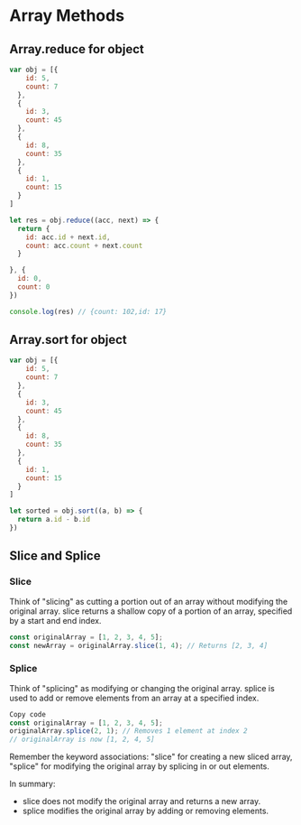 # Array Methods

## Array.reduce for object

```javascript
var obj = [{
    id: 5,
    count: 7
  },
  {
    id: 3,
    count: 45
  },
  {
    id: 8,
    count: 35
  },
  {
    id: 1,
    count: 15
  }
]

let res = obj.reduce((acc, next) => {
  return {
    id: acc.id + next.id,
    count: acc.count + next.count
  }

}, {
  id: 0,
  count: 0
})

console.log(res) // {count: 102,id: 17}
```

## Array.sort for object

```javascript
var obj = [{
    id: 5,
    count: 7
  },
  {
    id: 3,
    count: 45
  },
  {
    id: 8,
    count: 35
  },
  {
    id: 1,
    count: 15
  }
]

let sorted = obj.sort((a, b) => {
  return a.id - b.id
})
```

## Slice and Splice

### Slice

Think of "slicing" as cutting a portion out of an array without modifying the original array.
slice returns a shallow copy of a portion of an array, specified by a start and end index.

```javascript
const originalArray = [1, 2, 3, 4, 5];
const newArray = originalArray.slice(1, 4); // Returns [2, 3, 4]
```

### Splice

Think of "splicing" as modifying or changing the original array.
splice is used to add or remove elements from an array at a specified index.


```javascript
Copy code
const originalArray = [1, 2, 3, 4, 5];
originalArray.splice(2, 1); // Removes 1 element at index 2
// originalArray is now [1, 2, 4, 5]
```

Remember the keyword associations: "slice" for creating a new sliced array, "splice" for modifying the original array by splicing in or out elements.

In summary:

- slice does not modify the original array and returns a new array.
- splice modifies the original array by adding or removing elements.